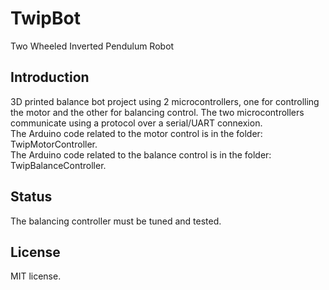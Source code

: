 # TwipBot

Two Wheeled Inverted Pendulum Robot

## Introduction

3D printed balance bot project using 2 microcontrollers, one for controlling the motor and the other for balancing control.
The two microcontrollers communicate using a protocol over a serial/UART connexion.\
The Arduino code related to the motor control is in the folder: TwipMotorController.\
The Arduino code related to the balance control is in the folder: TwipBalanceController.

## Status

The balancing controller must be tuned and tested.

## License

MIT license.
